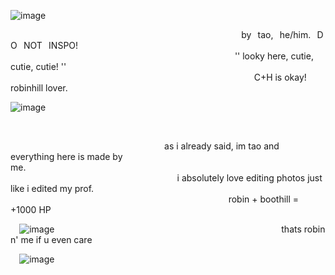 ![image](https://github.com/westbullet/westbullet/assets/161955902/d2f79072-a4dd-49b1-9259-24b7d30dcaa1)
⠀
⠀ 
⠀
⠀

⠀⠀⠀⠀⠀⠀⠀⠀⠀⠀⠀⠀⠀⠀⠀⠀⠀⠀⠀⠀⠀⠀⠀⠀⠀⠀⠀⠀⠀⠀⠀⠀⠀⠀⠀⠀by⠀tao,⠀he/him.⠀DO⠀NOT⠀INSPO!⠀⠀⠀⠀⠀⠀⠀⠀⠀⠀⠀⠀⠀⠀⠀⠀⠀⠀⠀⠀⠀⠀
⠀⠀⠀⠀⠀⠀⠀⠀⠀⠀⠀⠀⠀⠀⠀⠀⠀⠀⠀⠀⠀⠀⠀⠀⠀⠀⠀⠀⠀⠀⠀⠀⠀⠀⠀'' looky here, cutie, cutie, cutie! ''
⠀⠀⠀⠀⠀⠀⠀⠀⠀⠀⠀⠀⠀⠀⠀⠀⠀⠀⠀⠀⠀⠀⠀⠀⠀⠀⠀⠀⠀⠀⠀⠀⠀⠀⠀⠀⠀⠀C+H is okay! robinhill lover.


![image](https://github.com/westbullet/westbullet/assets/161955902/c6b187a6-1a89-4cfe-b8be-ba3497403fc2)

⠀
⠀
⠀

⠀⠀⠀⠀⠀⠀⠀⠀⠀⠀⠀⠀⠀⠀⠀⠀⠀⠀⠀⠀⠀⠀⠀⠀as i already said, im tao and everything here is made by me.⠀⠀⠀⠀⠀⠀⠀⠀⠀⠀⠀⠀⠀⠀⠀⠀⠀⠀⠀⠀⠀⠀⠀⠀⠀⠀⠀⠀⠀⠀⠀⠀
⠀⠀⠀⠀⠀⠀⠀⠀⠀⠀⠀⠀⠀⠀⠀⠀⠀⠀⠀⠀⠀⠀⠀⠀⠀⠀i absolutely love editing photos just like i edited my prof.⠀⠀⠀⠀
⠀⠀⠀⠀⠀⠀⠀⠀⠀⠀⠀⠀⠀⠀⠀⠀⠀⠀⠀⠀⠀⠀⠀⠀⠀⠀⠀⠀⠀⠀⠀⠀⠀⠀robin + boothill = +1000 HP

⠀
![image](https://github.com/westbullet/westbullet/assets/161955902/9237edcd-bd4a-477f-aa07-94a7e0c82fec)
⠀⠀⠀⠀⠀⠀⠀⠀⠀⠀⠀⠀⠀⠀⠀⠀⠀⠀⠀⠀⠀⠀⠀⠀⠀⠀⠀⠀⠀⠀⠀⠀⠀⠀⠀thats robin n' me if u even care
⠀
⠀
⠀
⠀
⠀

⠀
![image](https://github.com/westbullet/westbullet/assets/161955902/bd680ac2-0a9d-4632-a963-0992554f7bb3)

<!--
**westbullet/westbullet** is a ✨ _special_ ✨ repository because its `README.md` (this file) appears on your GitHub profile.
